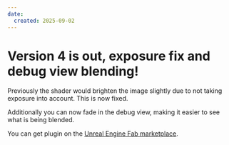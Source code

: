 ```yaml
---
date:
  created: 2025-09-02
---
```


# Version 4 is out, exposure fix and debug view blending!

Previously the shader would brighten the image slightly due to not taking exposure into account.
This is now fixed.

Additionally you can now fade in the debug view, making it easier to see what is being blended.

You can get plugin on the [Unreal Engine Fab marketplace](https://www.fab.com/listings/b474f704-c319-4fd0-87f3-651931da6b33).